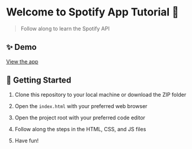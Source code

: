 # Welcome to Spotify App Tutorial 👋

> Follow along to learn the Spotify API

## ✨ Demo

[View the app](https://webguyian.github.io/spotify-app/index.html)

## 🚀 Getting Started

1. Clone this repository to your local machine or download the ZIP folder

2. Open the `index.html` with your preferred web browser

3. Open the project root with your preferred code editor

4. Follow along the steps in the HTML, CSS, and JS files

5. Have fun!
